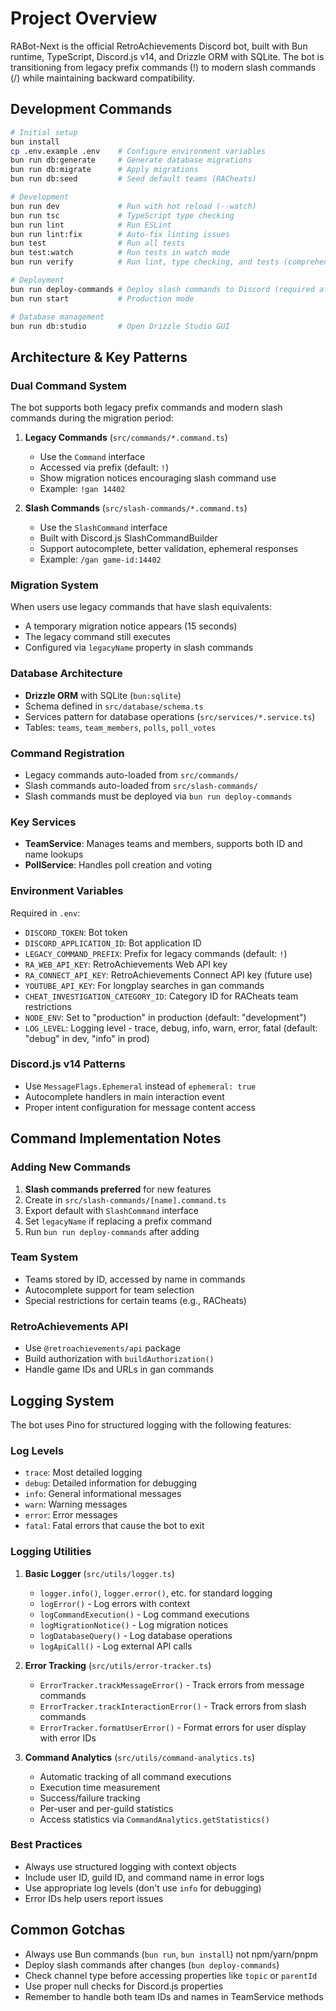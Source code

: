 # Project Overview

RABot-Next is the official RetroAchievements Discord bot, built with Bun runtime, TypeScript, Discord.js v14, and Drizzle ORM with SQLite. The bot is transitioning from legacy prefix commands (!) to modern slash commands (/) while maintaining backward compatibility.

## Development Commands

```bash
# Initial setup
bun install
cp .env.example .env    # Configure environment variables
bun run db:generate     # Generate database migrations
bun run db:migrate      # Apply migrations
bun run db:seed         # Seed default teams (RACheats)

# Development
bun run dev             # Run with hot reload (--watch)
bun run tsc             # TypeScript type checking
bun run lint            # Run ESLint
bun run lint:fix        # Auto-fix linting issues
bun test                # Run all tests
bun test:watch          # Run tests in watch mode
bun run verify          # Run lint, type checking, and tests (comprehensive check)

# Deployment
bun run deploy-commands # Deploy slash commands to Discord (required after adding/modifying slash commands)
bun run start           # Production mode

# Database management
bun run db:studio       # Open Drizzle Studio GUI
```

## Architecture & Key Patterns

### Dual Command System

The bot supports both legacy prefix commands and modern slash commands during the migration period:

1. **Legacy Commands** (`src/commands/*.command.ts`)
   - Use the `Command` interface
   - Accessed via prefix (default: `!`)
   - Show migration notices encouraging slash command use
   - Example: `!gan 14402`

2. **Slash Commands** (`src/slash-commands/*.command.ts`)
   - Use the `SlashCommand` interface
   - Built with Discord.js SlashCommandBuilder
   - Support autocomplete, better validation, ephemeral responses
   - Example: `/gan game-id:14402`

### Migration System

When users use legacy commands that have slash equivalents:

- A temporary migration notice appears (15 seconds)
- The legacy command still executes
- Configured via `legacyName` property in slash commands

### Database Architecture

- **Drizzle ORM** with SQLite (`bun:sqlite`)
- Schema defined in `src/database/schema.ts`
- Services pattern for database operations (`src/services/*.service.ts`)
- Tables: `teams`, `team_members`, `polls`, `poll_votes`

### Command Registration

- Legacy commands auto-loaded from `src/commands/`
- Slash commands auto-loaded from `src/slash-commands/`
- Slash commands must be deployed via `bun run deploy-commands`

### Key Services

- **TeamService**: Manages teams and members, supports both ID and name lookups
- **PollService**: Handles poll creation and voting

### Environment Variables

Required in `.env`:

- `DISCORD_TOKEN`: Bot token
- `DISCORD_APPLICATION_ID`: Bot application ID
- `LEGACY_COMMAND_PREFIX`: Prefix for legacy commands (default: `!`)
- `RA_WEB_API_KEY`: RetroAchievements Web API key
- `RA_CONNECT_API_KEY`: RetroAchievements Connect API key (future use)
- `YOUTUBE_API_KEY`: For longplay searches in gan commands
- `CHEAT_INVESTIGATION_CATEGORY_ID`: Category ID for RACheats team restrictions
- `NODE_ENV`: Set to "production" in production (default: "development")
- `LOG_LEVEL`: Logging level - trace, debug, info, warn, error, fatal (default: "debug" in dev, "info" in prod)

### Discord.js v14 Patterns

- Use `MessageFlags.Ephemeral` instead of `ephemeral: true`
- Autocomplete handlers in main interaction event
- Proper intent configuration for message content access

## Command Implementation Notes

### Adding New Commands

1. **Slash commands preferred** for new features
2. Create in `src/slash-commands/[name].command.ts`
3. Export default with `SlashCommand` interface
4. Set `legacyName` if replacing a prefix command
5. Run `bun run deploy-commands` after adding

### Team System

- Teams stored by ID, accessed by name in commands
- Autocomplete support for team selection
- Special restrictions for certain teams (e.g., RACheats)

### RetroAchievements API

- Use `@retroachievements/api` package
- Build authorization with `buildAuthorization()`
- Handle game IDs and URLs in gan commands

## Logging System

The bot uses Pino for structured logging with the following features:

### Log Levels
- `trace`: Most detailed logging
- `debug`: Detailed information for debugging
- `info`: General informational messages
- `warn`: Warning messages
- `error`: Error messages
- `fatal`: Fatal errors that cause the bot to exit

### Logging Utilities

1. **Basic Logger** (`src/utils/logger.ts`)
   - `logger.info()`, `logger.error()`, etc. for standard logging
   - `logError()` - Log errors with context
   - `logCommandExecution()` - Log command executions
   - `logMigrationNotice()` - Log migration notices
   - `logDatabaseQuery()` - Log database operations
   - `logApiCall()` - Log external API calls

2. **Error Tracking** (`src/utils/error-tracker.ts`)
   - `ErrorTracker.trackMessageError()` - Track errors from message commands
   - `ErrorTracker.trackInteractionError()` - Track errors from slash commands
   - `ErrorTracker.formatUserError()` - Format errors for user display with error IDs

3. **Command Analytics** (`src/utils/command-analytics.ts`)
   - Automatic tracking of all command executions
   - Execution time measurement
   - Success/failure tracking
   - Per-user and per-guild statistics
   - Access statistics via `CommandAnalytics.getStatistics()`

### Best Practices
- Always use structured logging with context objects
- Include user ID, guild ID, and command name in error logs
- Use appropriate log levels (don't use `info` for debugging)
- Error IDs help users report issues

## Common Gotchas

- Always use Bun commands (`bun run`, `bun install`) not npm/yarn/pnpm
- Deploy slash commands after changes (`bun deploy-commands`)
- Check channel type before accessing properties like `topic` or `parentId`
- Use proper null checks for Discord.js properties
- Remember to handle both team IDs and names in TeamService methods
